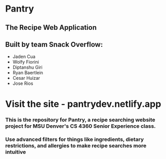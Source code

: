
# Pantry
## The Recipe Web Application
## Built by team Snack Overflow:
- Jaden Cua
- Wolfy Fiorini
- Diptanshu Giri
- Ryan Baertlein
- Cesar Huizar
- Jose Rios

# Visit the site - pantrydev.netlify.app
### This is the repository for Pantry, a recipe searching website project for MSU Denver's CS 4360 Senior Experience class.
### Use advanced filters for things like ingredients, dietary restrictions, and allergies to make recipe searches more intuitive

